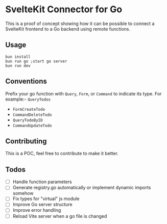 # SvelteKit Connector for Go

This is a proof of concept showing how it can be possible to connect a SvelteKit frontend to a Go backend using remote
functions.

## Usage

```shell
bun install
bun run go ;start go server
bun run dev
```

## Conventions

Prefix your go function with `Query`, `Form`, or `Command` to indicate its type. For example:- `QueryTodos`

- `FormCreateTodo`
- `CommandDeleteTodo`
- `QueryTodoByID`
- `CommandUpdateTodo`

## Contributing

This is a POC, feel free to contribute to make it better.

## Todos

- [ ] Handle function parameters
- [ ] Generate registry.go automatically or implement dynamic imports somehow
- [ ] Fix types for "virtual" js module
- [ ] Improve Go server structure
- [ ] Improve error handling
- [ ] Reload Vite server when a go file is changed
